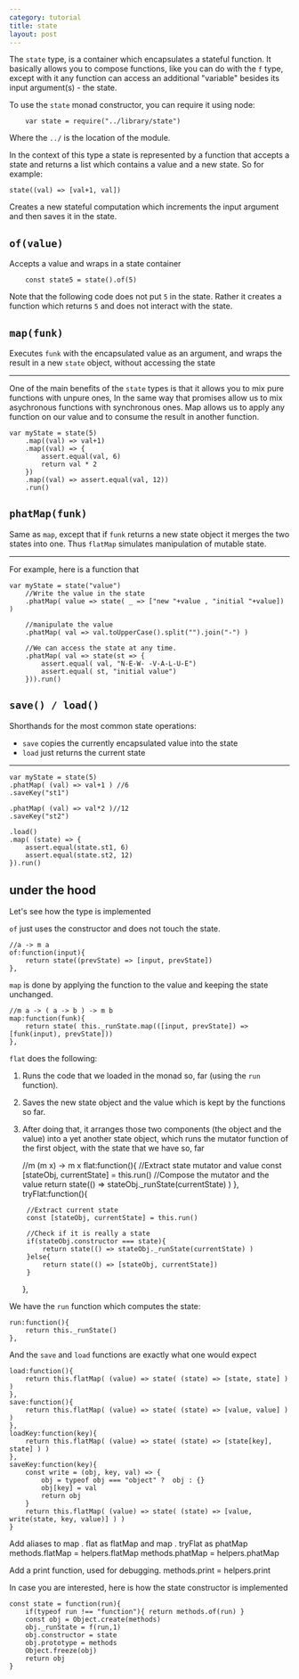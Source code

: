 ```yaml
---
category: tutorial
title: state
layout: post
---
```


The `state` type, is a container which encapsulates a stateful function. It basically allows you to compose functions,
like you can do with the `f` type, except with it any function can access an additional "variable" besides its
input argument(s) - the state. 

<!--more-->



To use the `state` monad constructor, you can require it using node:
		
		var state = require("../library/state")


Where the `../` is the location of the module.

In the context of this type a state is represented by a function that accepts a state 
and returns a list which contains a value and a new state. So for example:

	state((val) => [val+1, val])

Creates a new stateful computation which increments the input argument and then saves it in the state.



`of(value)`
----
Accepts a value and wraps in a state container



		const state5 = state().of(5)


Note that the following code does not put `5` in the state.
Rather it creates a function which returns `5` and does not interact with the state. 



`map(funk)`
----
Executes `funk` with the encapsulated value as an argument, and wraps the result in a new `state` object, 
without accessing the state


***



One of the main benefits of the `state` types is that it allows you to mix pure functions with unpure ones, 
In the same way that promises allow us to mix asychronous functions with synchronous ones.
Map allows us to apply any function on our value and to consume the result in another function.

	var myState = state(5)
		.map((val) => val+1)
		.map((val) => {
			assert.equal(val, 6)
			return val * 2
		})
		.map((val) => assert.equal(val, 12))
		.run()





`phatMap(funk)`
----
Same as `map`, except that if `funk` returns a new state object it merges the two states into one.
Thus `flatMap` simulates manipulation of mutable state.
***




For example, here is a function that 

	var myState = state("value")
		//Write the value in the state
		.phatMap( value => state( _ => ["new "+value , "initial "+value]) )

		//manipulate the value
		.phatMap( val => val.toUpperCase().split("").join("-") )
		
		//We can access the state at any time.
		.phatMap( val => state(st => {
			assert.equal( val, "N-E-W- -V-A-L-U-E")
			assert.equal( st, "initial value")
		})).run()




`save() / load()`
----
Shorthands for the most common state operations: 
- `save` copies the currently encapsulated value into the state
- `load` just returns the current state
***





	var myState = state(5)
	.phatMap( (val) => val+1 ) //6
	.saveKey("st1")
	
	.phatMap( (val) => val*2 )//12
	.saveKey("st2")
	
	.load()
	.map( (state) => {
		assert.equal(state.st1, 6)
		assert.equal(state.st2, 12)
	}).run()



under the hood
--------------
Let's see how the type is implemented












`of` just uses the constructor and does not touch the state.

	//a -> m a
	of:function(input){
		return state((prevState) => [input, prevState])
	},

`map` is done by applying the function to the value and keeping the state unchanged.

	//m a -> ( a -> b ) -> m b
	map:function(funk){
		return state( this._runState.map(([input, prevState]) => [funk(input), prevState]))
	},
	
`flat` does the following:
1. Runs the code that we loaded in the monad so, far (using the `run` function).
2. Saves the new state object and the value which is kept by the functions so far.
3. After doing that, it arranges those two components (the object and the value) into a yet another
state object, which runs the mutator function of the first object, with the state that we have so, far



	//m (m x) -> m x
	flat:function(){
		//Extract state mutator and value 
		const [stateObj, currentState] = this.run()
		//Compose the mutator and the value
		return state(() => stateObj._runState(currentState) )
	},
	tryFlat:function(){

		//Extract current state 
		const [stateObj, currentState] = this.run()
		
		//Check if it is really a state
		if(stateObj.constructor === state){
			return state(() => stateObj._runState(currentState) )
		}else{
			return state(() => [stateObj, currentState])
		}
	},

We have the `run` function which computes the state:

	run:function(){
		return this._runState()
	},
And the `save` and `load` functions are exactly what one would expect

	load:function(){
		return this.flatMap( (value) => state( (state) => [state, state] ) )
	},
	save:function(){
		return this.flatMap( (value) => state( (state) => [value, value] ) )
	},
	loadKey:function(key){
		return this.flatMap( (value) => state( (state) => [state[key], state] ) )
	},
	saveKey:function(key){
		const write = (obj, key, val) => {
			obj = typeof obj === "object" ?  obj : {}
			obj[key] = val
			return obj
		}
		return this.flatMap( (value) => state( (state) => [value, write(state, key, value)] ) )
	}
	


Add aliases to map . flat as flatMap and map . tryFlat as phatMap
        methods.flatMap = helpers.flatMap
        methods.phatMap = helpers.phatMap

Add a print function, used for debugging.
        methods.print = helpers.print

In case you are interested, here is how the state constructor is implemented

	const state = function(run){
		if(typeof run !== "function"){ return methods.of(run) }
		const obj = Object.create(methods)
		obj._runState = f(run,1)
		obj.constructor = state
		obj.prototype = methods
		Object.freeze(obj)
		return obj
	}


